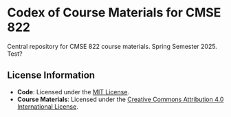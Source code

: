 # Codex of Course Materials for CMSE 822

Central repository for CMSE 822 course materials. Spring Semester 2025. Test?

## License Information

- **Code**: Licensed under the [MIT License](LICENSE).
- **Course Materials**: Licensed under the [Creative Commons Attribution 4.0 International License](http://creativecommons.org/licenses/by/4.0/).
